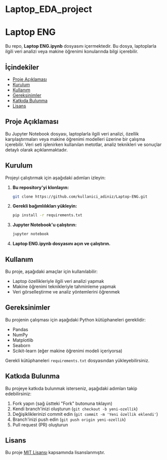 # Laptop_EDA_project
# Laptop ENG

Bu repo, **Laptop ENG.ipynb** dosyasını içermektedir. Bu dosya, laptoplarla ilgili veri analizi veya makine öğrenimi konularında bilgi içerebilir.

## İçindekiler
- [Proje Açıklaması](#proje-açıklaması)
- [Kurulum](#kurulum)
- [Kullanım](#kullanım)
- [Gereksinimler](#gereksinimler)
- [Katkıda Bulunma](#katkıda-bulunma)
- [Lisans](#lisans)

## Proje Açıklaması
Bu Jupyter Notebook dosyası, laptoplarla ilgili veri analizi, özellik karşılaştırmaları veya makine öğrenimi modelleri üzerine bir çalışma içerebilir. Veri seti işlenirken kullanılan metotlar, analiz teknikleri ve sonuçlar detaylı olarak açıklanmaktadır.

## Kurulum
Projeyi çalıştırmak için aşağıdaki adımları izleyin:

1. **Bu repository'yi klonlayın:**
   ```bash
   git clone https://github.com/kullanici_adiniz/Laptop-ENG.git
   ```

2. **Gerekli bağımlılıkları yükleyin:**
   ```bash
   pip install -r requirements.txt
   ```

3. **Jupyter Notebook'u çalıştırın:**
   ```bash
   jupyter notebook
   ```

4. **Laptop ENG.ipynb dosyasını açın ve çalıştırın.**

## Kullanım
Bu proje, aşağıdaki amaçlar için kullanılabilir:
- Laptop özellikleriyle ilgili veri analizi yapmak
- Makine öğrenimi teknikleriyle tahminleme yapmak
- Veri görselleştirme ve analiz yöntemlerini öğrenmek

## Gereksinimler
Bu projenin çalışması için aşağıdaki Python kütüphaneleri gereklidir:
- Pandas
- NumPy
- Matplotlib
- Seaborn
- Scikit-learn (eğer makine öğrenimi modeli içeriyorsa)

Gerekli kütüphaneleri `requirements.txt` dosyasından yükleyebilirsiniz.

## Katkıda Bulunma
Bu projeye katkıda bulunmak isterseniz, aşağıdaki adımları takip edebilirsiniz:
1. Fork yapın (sağ üstteki "Fork" butonuna tıklayın)
2. Kendi branch'inizi oluşturun (`git checkout -b yeni-ozellik`)
3. Değişikliklerinizi commit edin (`git commit -m 'Yeni özellik eklendi'`)
4. Branch'inizi push edin (`git push origin yeni-ozellik`)
5. Pull request (PR) oluşturun

## Lisans
Bu proje [MIT Lisansı](LICENSE) kapsamında lisanslanmıştır.

